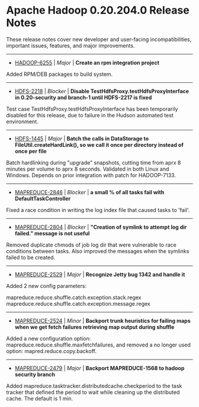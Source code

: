 
<!---
# Licensed to the Apache Software Foundation (ASF) under one
# or more contributor license agreements.  See the NOTICE file
# distributed with this work for additional information
# regarding copyright ownership.  The ASF licenses this file
# to you under the Apache License, Version 2.0 (the
# "License"); you may not use this file except in compliance
# with the License.  You may obtain a copy of the License at
#
#     http://www.apache.org/licenses/LICENSE-2.0
#
# Unless required by applicable law or agreed to in writing, software
# distributed under the License is distributed on an "AS IS" BASIS,
# WITHOUT WARRANTIES OR CONDITIONS OF ANY KIND, either express or implied.
# See the License for the specific language governing permissions and
# limitations under the License.
-->
# Apache Hadoop  0.20.204.0 Release Notes

These release notes cover new developer and user-facing incompatibilities, important issues, features, and major improvements.


---

* [HADOOP-6255](https://issues.apache.org/jira/browse/HADOOP-6255) | *Major* | **Create an rpm integration project**

Added RPM/DEB packages to build system.


---

* [HDFS-2218](https://issues.apache.org/jira/browse/HDFS-2218) | *Blocker* | **Disable TestHdfsProxy.testHdfsProxyInterface in 0.20-security and branch-1 until HDFS-2217 is fixed**

Test case TestHdfsProxy.testHdfsProxyInterface has been temporarily disabled for this release, due to failure in the Hudson automated test environment.


---

* [HDFS-1445](https://issues.apache.org/jira/browse/HDFS-1445) | *Major* | **Batch the calls in DataStorage to FileUtil.createHardLink(), so we call it once per directory instead of once per file**

Batch hardlinking during "upgrade" snapshots, cutting time from aprx 8 minutes per volume to aprx 8 seconds.  Validated in both Linux and Windows.  Depends on prior integration with patch for HADOOP-7133.


---

* [MAPREDUCE-2846](https://issues.apache.org/jira/browse/MAPREDUCE-2846) | *Blocker* | **a small % of all tasks fail with DefaultTaskController**

Fixed a race condition in writing the log index file that caused tasks to 'fail'.


---

* [MAPREDUCE-2804](https://issues.apache.org/jira/browse/MAPREDUCE-2804) | *Blocker* | **"Creation of symlink to attempt log dir failed." message is not useful**

Removed duplicate chmods of job log dir that were vulnerable to race conditions between tasks. Also improved the messages when the symlinks failed to be created.


---

* [MAPREDUCE-2529](https://issues.apache.org/jira/browse/MAPREDUCE-2529) | *Major* | **Recognize Jetty bug 1342 and handle it**

Added 2 new config parameters:

mapreduce.reduce.shuffle.catch.exception.stack.regex
mapreduce.reduce.shuffle.catch.exception.message.regex


---

* [MAPREDUCE-2524](https://issues.apache.org/jira/browse/MAPREDUCE-2524) | *Minor* | **Backport trunk heuristics for failing maps when we get fetch failures retrieving map output during shuffle**

Added a new configuration option: mapreduce.reduce.shuffle.maxfetchfailures, and removed a no longer used option: mapred.reduce.copy.backoff.


---

* [MAPREDUCE-2479](https://issues.apache.org/jira/browse/MAPREDUCE-2479) | *Major* | **Backport MAPREDUCE-1568 to hadoop security branch**

Added mapreduce.tasktracker.distributedcache.checkperiod to the task tracker that defined the period to wait while cleaning up the distributed cache.  The default is 1 min.



